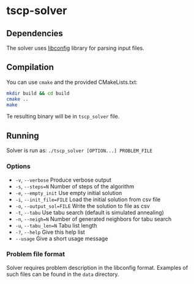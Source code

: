 # tscp-solver

## Dependencies
The solver uses [libconfig](http://hyperrealm.github.io/libconfig/) library for parsing input files.

## Compilation
You can use `cmake` and the provided CMakeLists.txt:
```bash
mkdir build && cd build
cmake ..
make
```
Te resulting binary will be in `tscp_solver` file.

## Running
Solver is run as:
`./tscp_solver [OPTION...] PROBLEM_FILE`

### Options
- `-v`,   `--verbose`              Produce verbose output
- `-s`, `--steps=N`              Number of steps of the algorithm
- `-e`,   `--empty_init`           Use empty initial solution
- `-i`,   `--init_file=FILE`       Load the initial solution from csv file
- `-o`,   `--output_sol=FILE`      Write the solution to file as csv
- `-t`,   `--tabu`                 Use tabu search (default is simulated annealing)
- `-n`,   `--neigh=N`              Number of generated neighbors for tabu search
- `-u`,   `--tabu_len=N`           Tabu list length
- `-?`,   `--help`                 Give this help list
- `--usage`                        Give a short usage message

### Problem file format
Solver requires problem description in the libconfig format. Examples of such files can be found in the `data` directory.
